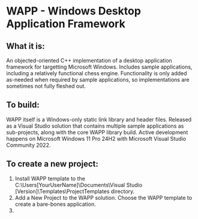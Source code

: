 # WAPP - Windows Desktop Application Framework
## What it is:
An objected-oriented C++ implementation of a desktop application framework for targetting Microsoft Windows. Includes sample applications, including a relatively functional chess engine. Functionality is only added as-needed when required by sample applications, so implementations are sometimes not fully fleshed out.  
## To build:
WAPP itself is a Windows-only static link library and header files. Released as a Visual Studio solution that contains multiple sample applications as sub-projects, along with the core WAPP library build.
Active development happens on Microsoft Windows 11 Pro 24H2 with Microsoft Visual Studio Community 2022.
## To create a new project:
1. Install WAPP template to the C:\Users\[YourUserName]\Documents\Visual Studio [Version]\Templates\ProjectTemplates directory.
2. Add a New Project to the WAPP solution. Choose the WAPP template to create a bare-bones application.
3. 

